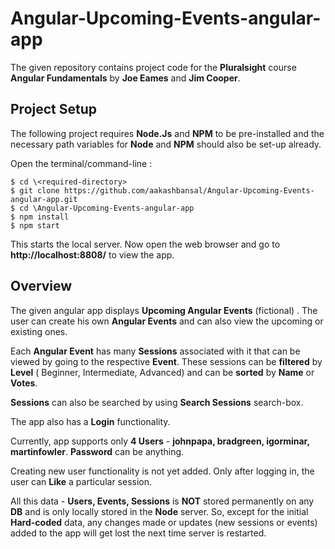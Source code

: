 # Angular-Upcoming-Events-angular-app
The given repository contains project code for the **Pluralsight** course **Angular Fundamentals** by **Joe Eames** and **Jim Cooper**.

## Project Setup

The following project requires **Node.Js** and **NPM** to be pre-installed and the necessary path variables for **Node** and **NPM** should also be set-up already.

Open the terminal/command-line :

```
$ cd \<required-directory>
$ git clone https://github.com/aakashbansal/Angular-Upcoming-Events-angular-app.git
$ cd \Angular-Upcoming-Events-angular-app
$ npm install
$ npm start
```

This starts the local server. Now open the web browser and go to **http://localhost:8808/** to view the app.

## Overview

The given angular app displays **Upcoming Angular Events** (fictional) . The user can create his own **Angular Events** and can also view the upcoming or existing ones.

Each **Angular Event** has many **Sessions** associated with it that can be viewed by going to the respective **Event**. These sessions can be **filtered** by **Level** ( Beginner, Intermediate, Advanced) and can be **sorted** by **Name** or **Votes**.

**Sessions** can also be searched by using **Search Sessions** search-box.

The app also has a **Login** functionality. 

Currently, app supports only **4 Users** - **johnpapa, bradgreen, igorminar, martinfowler**. **Password** can be anything.

Creating new user functionality is not yet added. Only after logging in, the user can **Like** a particular session.

All this data - **Users, Events, Sessions** is **NOT** stored permanently on any **DB** and is only locally stored in the **Node** server. So, except for the initial **Hard-coded** data, any changes made or updates (new sessions or events) added to the app will get lost the next time server is restarted.



